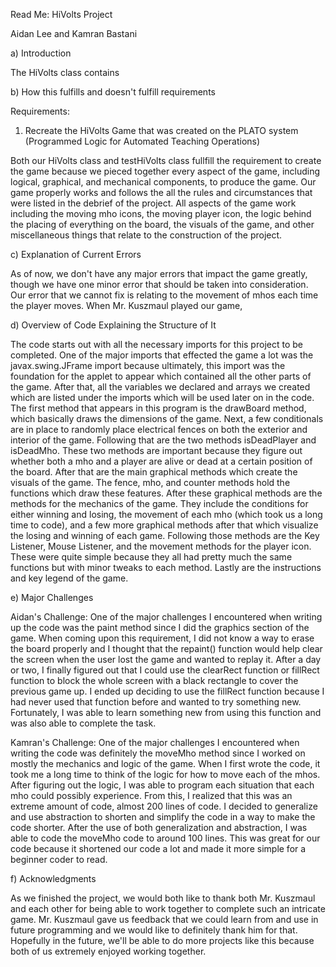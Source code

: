 Read Me: HiVolts Project

Aidan Lee and Kamran Bastani

a) Introduction
	
  The HiVolts class contains 
	
b) How this fulfills and doesn't fulfill requirements

Requirements:
  
1. Recreate the HiVolts Game that was created on the PLATO system (Programmed Logic for Automated Teaching Operations)
  	
Both our HiVolts class and testHiVolts class fullfill the requirement to create the game because we pieced together every aspect of the game, including logical, graphical, and mechanical components, to produce the game. Our game properly works and follows the all the rules and circumstances that were listed in the debrief of the project. All aspects of the game work including the moving mho icons, the moving player icon, the logic behind the placing of everything on the board, the visuals of the game, and other miscellaneous things that relate to the construction of the project.
  
c) Explanation of Current Errors
	
As of now, we don't have any major errors that impact the game greatly, though we have one minor error that should be taken into consideration. Our error that we cannot fix is relating to the movement of mhos each time the player moves. When Mr. Kuszmaul played our game, 
	
	
	
d) Overview of Code Explaining the Structure of It

The code starts out with all the necessary imports for this project to be completed. One of the major imports that effected the game a lot was the javax.swing.JFrame import because ultimately, this import was the foundation for the applet to appear which contained all the other parts of the game. After that, all the variables we declared and arrays we created which are listed under the imports which will be used later on in the code. The first method that appears in this program is the drawBoard method, which basically draws the dimensions of the game. Next, a few conditionals are in place to randomly place electrical fences on both the exterior and interior of the game. Following that are the two methods isDeadPlayer and isDeadMho. These two methods are important because they figure out whether both a mho and a player are alive or dead at a certain position of the board. After that are the main graphical methods which create the visuals of the game. The fence, mho, and counter methods hold the functions which draw these features. After these graphical methods are the methods for the mechanics of the game. They include the conditions for either winning and losing, the movement of each mho (which took us a long time to code), and a few more graphical methods after that which visualize the losing and winning of each game. Following those methods are the Key Listener, Mouse Listener, and the movement methods for the player icon. These were quite simple because they all had pretty much the same functions but with minor tweaks to each method. Lastly are the instructions and key legend of the game.
	
e) Major Challenges
  
  Aidan's Challenge: One of the major challenges I encountered when writing up the code was the paint method since I did the graphics section of the game. When coming upon this requirement, I did not know a way to erase the board properly and I thought that the repaint() function would help clear the screen when the user lost the game and wanted to replay it. After a day or two, I finally figured out that I could use the clearRect function or fillRect function to block the whole screen with a black rectangle to cover the previous game up. I ended up deciding to use the fillRect function because I had never used that function before and wanted to try something new. Fortunately, I was able to learn something new from using this function and was also able to complete the task.
  
  Kamran's Challenge: One of the major challenges I encountered when writing the code was definitely the moveMho method since I worked on mostly the mechanics and logic of the game. When I first wrote the code, it took me a long time to think of the logic for how to move each of the mhos. After figuring out the logic, I was able to program each situation that each mho could possibly experience. From this, I realized that this was an extreme amount of code, almost 200 lines of code. I decided to generalize and use abstraction to shorten and simplify the code in a way to make the code shorter. After the use of both generalization and abstraction, I was able to code the moveMho code to around 100 lines. This was great for our code because it shortened our code a lot and made it more simple for a beginner coder to read.
  
  
f) Acknowledgments

As we finished the project, we would both like to thank both Mr. Kuszmaul and each other for being able to work together to complete such an intricate game. Mr. Kuszmaul gave us feedback that we could learn from and use in future programming and we would like to definitely thank him for that. Hopefully in the future, we'll be able to do more projects like this because both of us extremely enjoyed working together.


	
